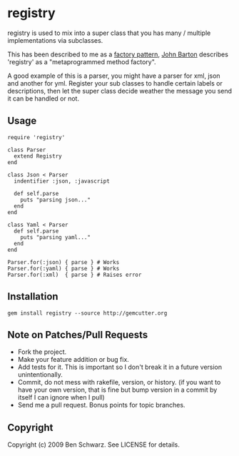 # registry

registry is used to mix into a super class that you has many / multiple implementations via subclasses. 

This has been described to me as a [factory pattern](http://en.wikipedia.org/wiki/Factory_method_pattern), [John Barton](http://whoisjohnbarton.com/) describes 'registry' as a "metaprogrammed method factory". 

A good example of this is a parser, you might have a parser for xml, json and another for yml.
Register your sub classes to handle certain labels or descriptions, then let the super class decide weather the message you send it can be handled or not.

## Usage
    require 'registry'
    
    class Parser
      extend Registry
    end

    class Json < Parser
      indentifier :json, :javascript

      def self.parse
        puts "parsing json..."
      end
    end

    class Yaml < Parser
      def self.parse
        puts "parsing yaml..."
      end
    end
    
    Parser.for(:json) { parse } # Works
    Parser.for(:yaml) { parse } # Works
    Parser.for(:xml)  { parse } # Raises error

## Installation

    gem install registry --source http://gemcutter.org

## Note on Patches/Pull Requests
 
* Fork the project.
* Make your feature addition or bug fix.
* Add tests for it. This is important so I don't break it in a
  future version unintentionally.
* Commit, do not mess with rakefile, version, or history.
  (if you want to have your own version, that is fine but bump version in a commit by itself I can ignore when I pull)
* Send me a pull request. Bonus points for topic branches.

## Copyright

Copyright (c) 2009 Ben Schwarz. See LICENSE for details.
